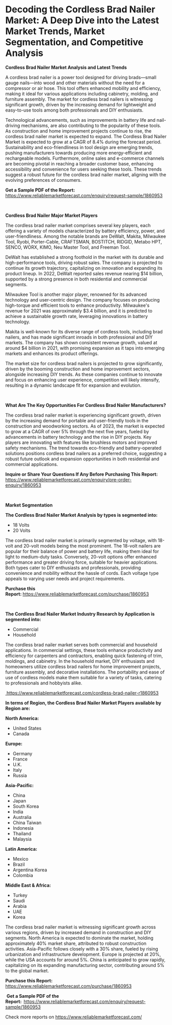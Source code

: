 <p><h1>Decoding the Cordless Brad Nailer Market: A Deep Dive into the Latest Market Trends, Market Segmentation, and Competitive Analysis</h1></p><p><strong>Cordless Brad Nailer Market Analysis and Latest Trends</strong></p>
<p><p>A cordless brad nailer is a power tool designed for driving brads—small gauge nails—into wood and other materials without the need for a compressor or air hose. This tool offers enhanced mobility and efficiency, making it ideal for various applications including cabinetry, molding, and furniture assembly. The market for cordless brad nailers is witnessing significant growth, driven by the increasing demand for lightweight and easy-to-use tools among both professionals and DIY enthusiasts. </p><p>Technological advancements, such as improvements in battery life and nail-driving mechanisms, are also contributing to the popularity of these tools. As construction and home improvement projects continue to rise, the cordless brad nailer market is expected to expand. The Cordless Brad Nailer Market is expected to grow at a CAGR of 8.4% during the forecast period. Sustainability and eco-friendliness in tool design are emerging trends, pushing manufacturers towards producing more energy-efficient and rechargeable models. Furthermore, online sales and e-commerce channels are becoming pivotal in reaching a broader customer base, enhancing accessibility and convenience for users seeking these tools. These trends suggest a robust future for the cordless brad nailer market, aligning with the evolving preferences of consumers.</p></p>
<p><strong>Get a Sample PDF of the Report:&nbsp;</strong> <a href="https://www.reliablemarketforecast.com/enquiry/request-sample/1860953?utm_campaign=2290&utm_medium=2&utm_source=Github&utm_content=ia&utm_term=22022025&utm_id=cordless-brad-nailer">https://www.reliablemarketforecast.com/enquiry/request-sample/1860953</a></p>
<p>&nbsp;</p>
<p><strong>Cordless Brad Nailer Major Market Players</strong></p>
<p><p>The cordless brad nailer market comprises several key players, each offering a variety of models characterized by battery efficiency, power, and user-friendliness. Among the notable brands are DeWalt, Makita, Milwaukee Tool, Ryobi, Porter-Cable, CRAFTSMAN, BOSTITCH, RIDGID, Metabo HPT, SENCO, WORX, KIMO, Neu Master Tool, and Freeman Tool.</p><p>DeWalt has established a strong foothold in the market with its durable and high-performance tools, driving robust sales. The company is projected to continue its growth trajectory, capitalizing on innovation and expanding its product lineup. In 2022, DeWalt reported sales revenue nearing $14 billion, supported by a strong presence in both residential and commercial segments.</p><p>Milwaukee Tool is another major player, renowned for its advanced technology and user-centric design. The company focuses on producing high-torque and efficient tools to enhance productivity. Milwaukee's revenue for 2021 was approximately $3.4 billion, and it is predicted to achieve a sustainable growth rate, leveraging innovations in battery technology.</p><p>Makita is well-known for its diverse range of cordless tools, including brad nailers, and has made significant inroads in both professional and DIY markets. The company has shown consistent revenue growth, valued at around $4 billion in 2021, with promising expansion as it taps into emerging markets and enhances its product offerings.</p><p>The market size for cordless brad nailers is projected to grow significantly, driven by the booming construction and home improvement sectors, alongside increasing DIY trends. As these companies continue to innovate and focus on enhancing user experience, competition will likely intensify, resulting in a dynamic landscape fit for expansion and evolution.</p></p>
<p>&nbsp;</p>
<p><strong>What Are The Key Opportunities For Cordless Brad Nailer Manufacturers?</strong></p>
<p><p>The cordless brad nailer market is experiencing significant growth, driven by the increasing demand for portable and user-friendly tools in the construction and woodworking sectors. As of 2023, the market is expected to grow at a CAGR of over 5% through the next five years, fueled by advancements in battery technology and the rise in DIY projects. Key players are innovating with features like brushless motors and improved safety mechanisms. The trend towards eco-friendly and battery-operated solutions positions cordless brad nailers as a preferred choice, suggesting a robust future outlook and expansion opportunities in both residential and commercial applications.</p></p>
<p><strong>Inquire or Share Your Questions If Any Before Purchasing This Report:</strong> <a href="https://www.reliablemarketforecast.com/enquiry/pre-order-enquiry/1860953?utm_campaign=2290&utm_medium=2&utm_source=Github&utm_content=ia&utm_term=22022025&utm_id=cordless-brad-nailer">https://www.reliablemarketforecast.com/enquiry/pre-order-enquiry/1860953</a></p>
<p>&nbsp;</p>
<p><strong>Market Segmentation</strong></p>
<p><strong>The Cordless Brad Nailer Market Analysis by types is segmented into:</strong></p>
<p><ul><li>18 Volts</li><li>20 Volts</li></ul></p>
<p><p>The cordless brad nailer market is primarily segmented by voltage, with 18-volt and 20-volt models being the most prominent. The 18-volt nailers are popular for their balance of power and battery life, making them ideal for light to medium-duty tasks. Conversely, 20-volt options offer enhanced performance and greater driving force, suitable for heavier applications. Both types cater to DIY enthusiasts and professionals, providing convenience and mobility without the hassle of cords. Each voltage type appeals to varying user needs and project requirements.</p></p>
<p><strong>Purchase this Report:&nbsp;</strong><a href="https://www.reliablemarketforecast.com/purchase/1860953?utm_campaign=2290&utm_medium=2&utm_source=Github&utm_content=ia&utm_term=22022025&utm_id=cordless-brad-nailer">https://www.reliablemarketforecast.com/purchase/1860953</a></p>
<p>&nbsp;</p>
<p><strong>The Cordless Brad Nailer Market Industry Research by Application is segmented into:</strong></p>
<p><ul><li>Commercial</li><li>Household</li></ul></p>
<p><p>The cordless brad nailer market serves both commercial and household applications. In commercial settings, these tools enhance productivity and efficiency for carpenters and contractors, enabling quick fastening of trim, moldings, and cabinetry. In the household market, DIY enthusiasts and homeowners utilize cordless brad nailers for home improvement projects, furniture assembly, and decorative installations. The portability and ease of use of cordless models make them suitable for a variety of tasks, catering to professionals and hobbyists alike.</p></p>
<p><a href="https://www.reliablemarketforecast.com/cordless-brad-nailer-r1860953?utm_campaign=2290&utm_medium=2&utm_source=Github&utm_content=ia&utm_term=22022025&utm_id=cordless-brad-nailer">&nbsp;https://www.reliablemarketforecast.com/cordless-brad-nailer-r1860953</a></p>
<p><strong>In terms of Region, the Cordless Brad Nailer Market Players available by Region are:</strong></p>
<p>
    <p> <strong> North America: </strong>
        <ul>
            <li>United States</li>
            <li>Canada</li>
        </ul>
        </p> 
    <p> <strong> Europe: </strong>
        <ul>
            <li>Germany</li>
            <li>France</li>
            <li>U.K.</li>
            <li>Italy</li>
            <li>Russia</li>
        </ul>
        </p> 
    <p> <strong> Asia-Pacific: </strong>
        <ul>
            <li>China</li>
            <li>Japan</li>
            <li>South Korea</li>
            <li>India</li>
            <li>Australia</li>
            <li>China Taiwan</li>
            <li>Indonesia</li>
            <li>Thailand</li>
            <li>Malaysia</li>
        </ul>
        </p> 
    <p> <strong> Latin America: </strong>
        <ul>
            <li>Mexico</li>
            <li>Brazil</li>
            <li>Argentina Korea</li>
            <li>Colombia</li>
        </ul>
        </p> 
    <p> <strong> Middle East & Africa: </strong>
        <ul>
            <li>Turkey</li>
            <li>Saudi</li>
            <li>Arabia</li>
            <li>UAE</li>
            <li>Korea</li>
        </ul>
    </p>
    </p>
<p><p>The cordless brad nailer market is witnessing significant growth across various regions, driven by increased demand in construction and DIY segments. North America is expected to dominate the market, holding approximately 40% market share, attributed to robust construction activities. Asia-Pacific follows closely with a 30% share, fueled by rising urbanization and infrastructure development. Europe is projected at 20%, while the USA accounts for around 5%. China is anticipated to grow rapidly, capitalizing on its expanding manufacturing sector, contributing around 5% to the global market.</p></p>
<p><strong>Purchase this Report: </strong><a href="https://www.reliablemarketforecast.com/purchase/1860953?utm_campaign=2290&utm_medium=2&utm_source=Github&utm_content=ia&utm_term=22022025&utm_id=cordless-brad-nailer">https://www.reliablemarketforecast.com/purchase/1860953</a></p>
<p>&nbsp;<strong>Get a Sample PDF of the Report:&nbsp;&nbsp;</strong><a href="https://www.reliablemarketforecast.com/enquiry/request-sample/1860953?utm_campaign=2290&utm_medium=2&utm_source=Github&utm_content=ia&utm_term=22022025&utm_id=cordless-brad-nailer">https://www.reliablemarketforecast.com/enquiry/request-sample/1860953</a></p>
<p><strong></strong></p>
<p>Check more reports on <a href="https://www.reliablemarketforecast.com/?utm_campaign=2290&utm_medium=2&utm_source=Github&utm_content=ia&utm_term=22022025&utm_id=cordless-brad-nailer">https://www.reliablemarketforecast.com/</a></p>